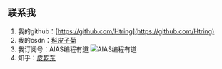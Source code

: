 ## 联系我

1. 我的github：[https://github.com/Htring](https://github.com/Htring)
2. 我的csdn：[科皮子菊](https://piqiandong.blog.csdn.net/)
3. 我订阅号：AIAS编程有道
   ![AIAS编程有道](https://mmbiz.qpic.cn/mmbiz_png/dQiaQ6INiazLqmEdj1NpUuAAUynfXekNte0cIG4lPcf38B0u4l1MYxNhGbQWdwKh4oPM0MI71hwkurerypzgPkyA/640?wx_fmt=png&wxfrom=5&wx_lazy=1&wx_co=1)
4. 知乎：[皮乾东](https://www.zhihu.com/people/piqiandong)





